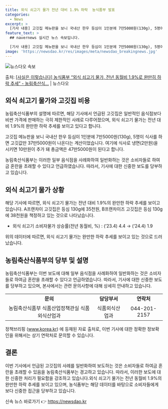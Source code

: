 ```yaml
---
title: 외식 쇠고기 물가 전년 대비 1.9% 하락  농식품부 발표
categories:
  - News
excerpt: >
  [기사 내용] 고깃집 메뉴판을 보니 국내산 한우 등심이 1인분에 7만5000원(130g), 5명이 식사를 하…
feature_text: >
  ## navernews 실시간 뉴스 속보입니다.

  [기사 내용] 고깃집 메뉴판을 보니 국내산 한우 등심이 1인분에 7만5000원(130g), 5명이 식사를 하…
image: 'https://newsdao.kr/res/images/meta/newsdao_breakingnews.jpg'
---
```


![뉴스다오 속보](https://newsdao.kr/res/images/meta/newsdao_breakingnews.jpg)

<p>출처: <a href="https://newsdao.kr/3764" rel="dofollow">[사실은 이렇습니다] 농식품부 “외식 쇠고기 물가, 전년 동월비 1.9%로 완만히 하락 추세” - 농림축산식…</a> | 뉴스다오</p>

<h2 data-ke-size="size26">외식 쇠고기 물가와 고깃집 비용</h2>
농림축산식품부의 설명에 따르면, 해당 기사에서 언급된 고깃집은 일반적인 음식점보다 비싼 가격에 판매하는 극히 제한적인 사례로 다루어졌으며, 외식 쇠고기 물가는 전년 대비 1.9%의 완만한 하락 추세를 보이고 있다고 합니다.

<p data-ke-size="size16">고깃집 메뉴판을 보니 국내산 한우 등심이 1인분에 7만5000원(130g), 5명이 식사를 하면 고깃값만 37만5000원이 나온다는 계산이었습니다. 여기에 식사로 냉면(2만원)을 시키면 10만원이 추가 돼 총금액은 47만5000원이 된다고 합니다.</p>

농림축산식품부는 이러한 일부 음식점을 사례화하여 일반화하는 것은 소비자들로 하여금 혼란을 초래할 수 있다고 언급하였습니다. 따라서, 기사에 대한 신중한 보도를 당부하고 있습니다.

<h2 data-ke-size="size26">외식 쇠고기 물가 상황</h2>
해당 기사에 따르면, 외식 쇠고기 물가는 전년 대비 1.9%의 완만한 하락 추세를 보이고 있습니다. A프랜차이 고깃집은 등심 130g에 35천원, B프랜차이즈 고깃집은 등심 130g에 38천원을 책정하고 있는 것으로 나타났습니다.

<ul>
    <li>외식 쇠고기 소비자물가 상승률(전년 동월비, %) : (’23.4) 4.4 → (’24.4) 1.9</li>
</ul>

위의 데이터에 따르면, 외식 쇠고기 물가는 완만한 하락 추세를 보이고 있는 것으로 드러났습니다.

<h2 data-ke-size="size26">농림축산식품부의 당부 및 설명</h2>
농림축산식품부는 이번 보도에 대해 일부 음식점을 사례화하여 일반화하는 것은 소비자들로 하여금 혼란을 초래할 수 있다고 언급하였습니다. 따라서, 기사에 대한 신중한 보도를 당부하고 있으며, 본사에서는 관련 문의사항에 대해 상세히 안내하고 있습니다.

<table>
    <tr>
        <td style="text-align: center; height: 17px;"><b>문의</b></td>
        <td style="text-align: center; height: 17px;"><b>담당부서</b></td>
        <td style="text-align: center; height: 17px;"><b>연락처</b></td>
    </tr>
    <tr>
        <td style="text-align: center; height: 17px;">농림축산식품부 식품산업정책관실 식품외식산업과</td>
        <td style="text-align: center; height: 17px;">식품외식산업과</td>
        <td style="text-align: center; height: 17px;">044-201-2157</td>
    </tr>
</table>

정책브리핑 (www.korea.kr) 에 등재된 자료 출처로, 이번 기사에 대한 정확한 정보확인을 위해서는 상기 연락처로 문의할 수 있습니다.

<h2 data-ke-size="size26">결론</h2>
이번 기사에서 언급된 고깃집의 사례를 일반화하여 보도하는 것은 소비자들로 하여금 혼란을 초래할 수 있음을 농림축산식품부는 경고하고 있습니다. 따라서, 이러한 보도에 대한 신중한 처리가 필요함을 강조하고 있습니다.외식 쇠고기 물가는 전년 동월비 1.9%의 완만한 하락 추세를 보이고 있으며, 농식품부는 해당 데이터를 바탕으로 소비자들에게 보다 신중한 접근을 당부하고 있습니다. 

신속 뉴스 바로가기 👉 <a href="https://newsdao.kr" rel="dofollow">https://newsdao.kr</a>



